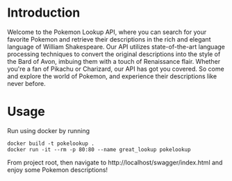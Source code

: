 # Introduction

Welcome to the Pokemon Lookup API, where you can search for your favorite Pokemon and retrieve their descriptions in the rich and elegant language of William Shakespeare. Our API utilizes state-of-the-art language processing techniques to convert the original descriptions into the style of the Bard of Avon, imbuing them with a touch of Renaissance flair. Whether you're a fan of Pikachu or Charizard, our API has got you covered. So come and explore the world of Pokemon, and experience their descriptions like never before.

# Usage

Run using docker by running

```
docker build -t pokelookup .
docker run -it --rm -p 80:80 --name great_lookup pokelookup
```

From project root, then navigate to http://localhost/swagger/index.html and enjoy some Pokemon descriptions!

